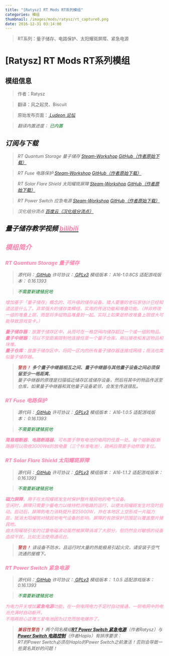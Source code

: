 ```yaml
---
title: "[Ratysz] RT Mods RT系列模组"
categories: 模组
thumbnail: /images/mods/ratysz/rt_capture0.png
date: 2016-12-31 03:14:00
---
```


> RT系列：量子储存、电路保护、太阳耀斑屏障、紧急电源

<!--more-->

# [Ratysz] RT Mods RT系列模组

## 模组信息

> 作者：Ratysz

> 翻译：风之起灵、Biscuit

> 原始发布页面：<a href="https://ludeon.com/forums/index.php?topic=11272.0"><i class="fa fa-link" aria-hidden="true" /> Ludeon 论坛</a>

> 翻译内置进度：<i class="fa fa-check-circle" aria-hidden="true" title="翻译已内置于原作者的模组，可直接从Steam创意工坊订阅" style="color:#097c25"> 已内置</i>

## 订阅与下载

> RT Quantum Storage 量子储存
> <a href="http://steamcommunity.com/sharedfiles/filedetails/?id=728318507"><i class="fa fa-steam-square" aria-hidden="true" /> Steam-Workshop</a>
> <a href="https://github.com/Ratysz/RT_QuantumStorage/releases" ><i class="fa fa-github" aria-hidden="true" /> GitHub（作者原始下载）</a>

> RT Fuse 电路保护
> <a href="http://steamcommunity.com/sharedfiles/filedetails/?id=728314182"><i class="fa fa-steam-square" aria-hidden="true" /> Steam-Workshop</a>
> <a href="https://github.com/Ratysz/RT_Fuse/releases" ><i class="fa fa-github" aria-hidden="true" /> GitHub（作者原始下载）</a>

> RT Solar Flare Shield 太阳耀斑屏障
> <a href="http://steamcommunity.com/sharedfiles/filedetails/?id=728315620"><i class="fa fa-steam-square" aria-hidden="true" /> Steam-Workshop</a>
> <a href="https://github.com/Ratysz/RT_SolarFlareShield/releases" ><i class="fa fa-github" aria-hidden="true" /> GitHub（作者原始下载）</a>

> RT Power Switch 应急电源
> <a href="http://steamcommunity.com/sharedfiles/filedetails/?id=728314859"><i class="fa fa-steam-square" aria-hidden="true" /> Steam-Workshop</a>
> <a href="https://github.com/Ratysz/RT_PowerSwitch/releases" ><i class="fa fa-github" aria-hidden="true" /> GitHub（作者原始下载）</a>

> 汉化组分流点
> <a href="http://pan.baidu.com/s/1nuDyK45"><i class="fa fa-paw" aria-hidden="true" /> 百度云（汉化组分流点）</a>

## 量子储存教学视频 <a href="http://www.bilibili.com/video/av4478430/" ><i class="fa fa-television" aria-hidden="true" style="color:#ff85ad" /> bilibili</a>

## 模组简介

### RT Quantum Storage 量子储存

> 源代码：<a href="https://github.com/Ratysz/RT_QuantumStorage" ><i class="fa fa-github" aria-hidden="true" /> GitHub</a>
> 许可协议：<a href="https://github.com/Ratysz/RT_QuantumStorage/blob/master/License.txt" ><i class="fa fa-balance-scale" aria-hidden="true" /> GPLv3</a>
> 模组版本：<i class="fa fa-puzzle-piece" aria-hidden="true"> A16-1.0.8CS</i>
> 适配游戏版本：<i class="fa fa-tag" aria-hidden="true"> 0.16.1393</i>

> <i class="fa fa-check-circle" aria-hidden="true" style="color:#097c25"> 不需要新建殖民地</i>

增加基于「量子储存」概念的、可升级的储存设备。矮人要塞的老玩家估计已经知道这是什么了。非常强大的储存类模组，实用的传送功能和堆叠功能。（并非修改一组的堆叠上限，而是将多组物品堆叠到一起。实际上如果是修改堆叠上限很大可能导致游戏变卡。）

**量子储存器**：放置于储存区中，从而可在一格空间内储存超过一个或一组的物品。  
**量子中继器**：可以不受距离限制地连接任意一个量子仓库，用以接收和发送物品和块堆。  
**量子仓库**：放置于储存区中，将同一区内的所有量子储存器连接成网络；用法也类似量子储存器。  

> <i class="fa fa-exclamation-triangle" aria-hidden="true" style="color:#a40000"> 警告！</i>
**多个量子中继器相互之间、量子中继器与其他量子设备之间必须保留至少一格距离**。  
量子中继器的原理是扫描临近储存区或储存设备，然后将其中的物品传送至仓库，如果量子中继器和其他量子设备紧邻，会发生传送错乱。

### RT Fuse 电路保护

> 源代码：<a href="https://github.com/Ratysz/RT_Fuse" ><i class="fa fa-github" aria-hidden="true" /> GitHub</a>
> 许可协议：<a href="https://github.com/Ratysz/RT_Fuse/blob/master/License.txt" ><i class="fa fa-balance-scale" aria-hidden="true" /> GPLv3</a>
> 模组版本：<i class="fa fa-puzzle-piece" aria-hidden="true"> A16-1.0.5</i>
> 适配游戏版本：<i class="fa fa-tag" aria-hidden="true"> 0.16.1393</i>

> <i class="fa fa-check-circle" aria-hidden="true" style="color:#097c25"> 不需要新建殖民地</i>

**简易熔断器**、**电路断路器**，可布置于带有电池的电网的任意一处。每个熔断器/断路器可以吸收3000Wd的放电量（三个标准电池），跳闸后需要手动修理/复位。

### RT Solar Flare Shield 太阳耀斑屏障

> 源代码：<a href="https://github.com/Ratysz/RT_SolarFlareShield/tree/master/Source" ><i class="fa fa-github" aria-hidden="true" /> GitHub</a>
> 许可协议：<a href="https://github.com/Ratysz/RT_SolarFlareShield/blob/master/License.txt" ><i class="fa fa-balance-scale" aria-hidden="true" /> GPLv3</a>
> 模组版本：<i class="fa fa-puzzle-piece" aria-hidden="true"> A16-1.1.2</i>
> 适配游戏版本：<i class="fa fa-tag" aria-hidden="true"> 0.16.1393</i>

> <i class="fa fa-check-circle" aria-hidden="true" style="color:#097c25"> 不需要新建殖民地</i>

**磁力屏障**，用于在太阳耀斑发生时保护整片殖民地的电气设备。  
空闲时，屏障只需要少量电力以维持检测电路的运行，以便太阳耀斑发生时及时启动。启动后，屏障的电力消耗提升至25000W，并在本地区上空形成一片磁力层，抵消太阳耀斑对殖民地电气设备的影响。屏障的有效保护范围足以覆盖整片殖民地。  
由太阳耀斑引发的过量电磁波动虽然被屏障消减了大部分，但仍然会对敏感的设备造成干扰，比如无法使用通讯台。

> <i class="fa fa-exclamation-triangle" aria-hidden="true" style="color:#a40000"> 警告！</i>
该设备不防水，且运行时大量的热能极易引起火灾，请安装于空气流通的屋檐下。

### RT Power Switch 紧急电源

> 源代码：<a href="https://github.com/Ratysz/RT_PowerSwitch" ><i class="fa fa-github" aria-hidden="true" /> GitHub</a>
> 许可协议：<a href="https://github.com/Ratysz/RT_PowerSwitch/blob/master/License.txt" ><i class="fa fa-balance-scale" aria-hidden="true" /> GPLv3</a>
> 模组版本：<i class="fa fa-puzzle-piece" aria-hidden="true"> 1.0.5</i>
> 适配游戏版本：<i class="fa fa-tag" aria-hidden="true"> 0.16.1393</i>

> <i class="fa fa-check-circle" aria-hidden="true" style="color:#097c25"> 不需要新建殖民地</i>

为电力开关增加**紧急电源**功能，在一侧电网电力不足时自动接通，一侧电网中的电池充满时自动断开。  
不用再担心这堆三星电池因为过充而放电爆炸了。  

> <i class="fa fa-exclamation-triangle" aria-hidden="true" style="color:#a40000"> 兼容性警告！</i>
两个同名模组[**RT Power Switch 紧急电源**](../ratysz-rt-mods/)（作者Ratysz）与[**Power Switch 电路控制**](../haplo-power-switch/)（作者Haplo）有排序要求：  
RT的Power Switch必须在Haplo的Power Switch之前激活！否则会导致一些莫名其妙的问题！